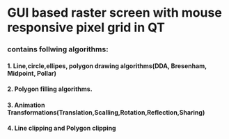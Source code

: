 # GUI based raster screen with mouse responsive pixel grid in QT
### contains follwing algorithms:
  #### 1. Line,circle,ellipes, polygon drawing algorithms(DDA, Bresenham, Midpoint, Pollar)
  #### 2. Polygon filling algorithms.
  #### 3. Animation Transformations(Translation,Scalling,Rotation,Reflection,Sharing)
  #### 4. Line clipping and Polygon clipping
